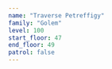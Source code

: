 ```yaml
---
name: "Traverse Petreffigy"
family: "Golem"
level: 100
start_floor: 47
end_floor: 49
patrol: false
---
```

